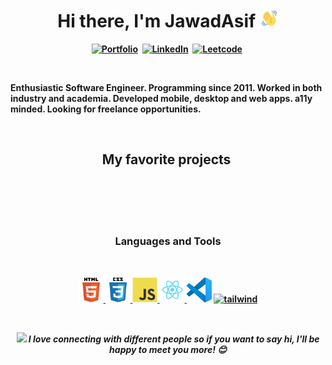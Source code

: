 <p>
  <h1 align="center"><b>Hi there, I'm JawadAsif <img src="assets/wave-hello.gif" alt="" width="30"></h1>
</p>
<p align="center">
<a href="https://jawadasif.vercel.app/"><img src="https://img.shields.io/badge/PORTFOLIO-04C2C9?style=for-the-badge&logoColor=white" alt="Portfolio" /></a>&nbsp;
<!-- <a href="https://codepen.io/JawadAsif"><img src="https://img.shields.io/badge/Codepen-000000?style=for-the-badge&logo=codepen&logoColor=white" alt="CodePen" /></a>&nbsp; -->
<a href="https://linkedin.com/in/JawadAsif"><img src="https://img.shields.io/badge/linkedin-0A66C2?style=for-the-badge&logo=linkedin&logoColor=white" alt="LinkedIn" /></a>&nbsp;
<!-- <a href="https://leetcode.com/JawadAsif"><img src="https://img.shields.io/badge/Leetcode-black?style=for-the-badge&logo=leetcode&logoColor=FFA116" alt="Leetcode" /></a>&nbsp; -->
<a href="https://leetcode.com/JawadAsif"><img src="https://img.shields.io/badge/dynamic/json?style=for-the-badge&labelColor=black&color=FFA116&label=Leetcode&query=solvedOverTotal&url=https%3A%2F%2Fleetcode-badge.vercel.app%2Fapi%2Fusers%2Fjawadasif&logo=leetcode&logoColor=FFA116" alt="Leetcode" /></a>&nbsp;
<!-- <a href="https://dev.to/JawadAsif"><img src="https://img.shields.io/badge/dev.to-0A0A0A?style=for-the-badge&logo=dev.to&logoColor=white alt="Dev.to" /></a>&nbsp; -->
</p>
<br />

<p>Enthusiastic Software Engineer. Programming since 2011. Worked in both industry and academia. Developed  mobile, desktop and web apps. a11y minded. Looking for freelance opportunities.</p>
<br />

<h2 align="center">My favorite projects <img src="https://i.gifer.com/4XCW.gif" alt="" width="40" align="center"></h2>
<br />

<!-- <p align="center"> -->
  <!-- <img width="400" src="https://github.com/YuriDevAT/sos-animals/blob/main/public/thumbnail-sos.png" /> -->
  <!-- <img width="400" src="https://github.com/YuriDevAT/smart-shopping-list/blob/main/public/Thumbnail.png" /> -->
 <!-- <a href="https://github.com/YuriDevAT/sos-animals"> -->
  <!-- <img align="" src="https://github-readme-stats.vercel.app/api/pin/?username=YuriDevAT&repo=sos-animals&theme=tokyonight" /> -->
<!-- </a> -->
  <!-- <a href="https://github.com/YuriDevAT/smart-shopping-list"> -->
  <!-- <img align="" src="https://github-readme-stats.vercel.app/api/pin/?username=YuriDevAT&repo=smart-shopping-list&theme=tokyonight" /> -->
<!-- </a> -->
  <!-- <img width="400" src="https://github.com/YuriDevAT/nikki-my-diary/blob/main/public/thumbnail-nikki.png" /> -->
  <!-- <img width="400" src="https://github.com/YuriDevAT/instagram-clone/blob/main/thumbnail-instagram.png" /> -->
  <!-- <a href="https://github.com/YuriDevAT/nikki-my-diary"> -->
  <!-- <img align="" src="https://github-readme-stats.vercel.app/api/pin/?username=YuriDevAT&repo=nikki-my-diary&theme=tokyonight" /> -->
<!-- </a> -->
<!-- <a href="https://github.com/YuriDevAT/instagram-clone"> -->
  <!-- <img align="" src="https://github-readme-stats.vercel.app/api/pin/?username=YuriDevAT&repo=instagram-clone&theme=tokyonight" /> -->
<!-- </a> -->
<!-- </p> -->

<br />

<!-- <h2 align="center">About me 😇</h2>
<p align="center">
Timezone: Europe/Vienna (CEST)
</p>
<br />
<p>In my latest project, I created an <a href="https://github.com/YuriDevAT/sos-animals">SOS Animal App</a> which will help abandoned animals get help from Animal welfare organizations in Romania when people reporting them via this app. I created this project to participate in my first hackathon - Clerk x Hashnode Hackathon July 2021. 🏆 This project was one of the Runner Up Winners. 🥳</p>

:muscle: I am currently helping others to get into tech too by creating content using Twitter.<br /> -->
<!-- :eyes: I’m currently learning ... TypeScript <br /> -->
<!-- :raising_hand: I’m looking to collaborate with ... someone who is interested in art / music or helping people /environment <br /> -->
<!-- :dizzy_face: I’m looking for help with ... TypeScript<br /> -->
<!-- 💬 Ask me about anything related to... my content. I am happy to help.<br /> -->
<!-- :ghost: Fun fact: ... I studied Musicology and Japanese studies, but I am now a selftaught developer working in Vienna. <br /> -->

<br />
<br />
<p>
<h3 align="center"> Languages and Tools</h3>
</p>
<br />
<p align="center">
<a href="https://www.w3.org/html/" target="_blank"> <img src="https://raw.githubusercontent.com/devicons/devicon/master/icons/html5/html5-original-wordmark.svg" alt="html5" width="40" height="40"/> </a>
<a href="https://www.w3schools.com/css/" target="_blank"> <img src="https://raw.githubusercontent.com/devicons/devicon/master/icons/css3/css3-original-wordmark.svg" alt="css3" width="40" height="40"/> </a>
<a href="https://developer.mozilla.org/en-US/docs/Web/JavaScript" target="_blank"> <img src="https://raw.githubusercontent.com/devicons/devicon/master/icons/javascript/javascript-original.svg" alt="javascript" width="40" height="40"/> </a>
<a href="https://reactjs.org/" target="_blank"> <img src="https://raw.githubusercontent.com/github/explore/80688e429a7d4ef2fca1e82350fe8e3517d3494d/topics/react/react.png" alt="react" width="40" height="40"/> </a>
<!--<a href="https://nextjs.org/" target="_blank"> <img src="https://github.com/YuriDevAT/YuriDevAT/blob/main/nextjs.png" alt="nextjs" width="40" height="40"/> </a>-->
<img alt="Visual Studio Code" width="40px" src="https://raw.githubusercontent.com/github/explore/80688e429a7d4ef2fca1e82350fe8e3517d3494d/topics/visual-studio-code/visual-studio-code.png" />
<!-- <img alt="GitHub" width="40px" src="https://github.com/YuriDevAT/YuriDevAT/blob/main/github_.png" /> -->
<a href="https://tailwindcss.com/" target="_blank"> <img src="https://www.vectorlogo.zone/logos/tailwindcss/tailwindcss-icon.svg" alt="tailwind" width="40" height="40"/> </a>  
<!--<a href="https://www.figma.com/" target="_blank"> <img src="https://www.vectorlogo.zone/logos/figma/figma-icon.svg" alt="figma" width="40" height="40"/> </a>-->
   </p>
<br />
<p align="center">
<img src="https://media.giphy.com/media/LnQjpWaON8nhr21vNW/giphy.gif" width="60"> <em><b>I love connecting with different people</b> so if you want to say <b>hi, I'll be happy to meet you more!</b> 😊</em>
</p>
<br />

<!-- --- -->

<br />
<!-- <p align="center">
<img src="https://github-readme-stats.vercel.app/api?username=YuriDevAT&theme=radical&show_icons=true" width="410"/>
<img src="https://github-readme-stats.vercel.app/api/top-langs/?username=YuriDevAT&layout=compact&theme=radical" width="400" />
</p> -->

<!-- --- -->

<!-- 📕 **Latest Blog Posts** -->

<!-- BLOG-POST-LIST:START -->
<!-- - [How to create a professional LinkedIn profile](https://dev.to/yuridevat/how-to-create-a-professional-linkedin-profile-2n11)
- [How to create a stunning GitHub Profile](https://dev.to/yuridevat/how-to-create-a-stunning-github-profile-2mh5)
- [How to write a promising CV](https://dev.to/yuridevat/how-to-write-a-promising-cv-32ih)
- [Nikki - Online Journal App](https://yuridevat.hashnode.dev/nikki-online-journal-app)
- [SOS Animals App. A project for the Clerk x Hashnode Hackathon](https://yuridevat.hashnode.dev/sos-animals-hackathon-project)

... [READ MORE](https://dev.to/yuridevat) -->
<!-- BLOG-POST-LIST:END -->
